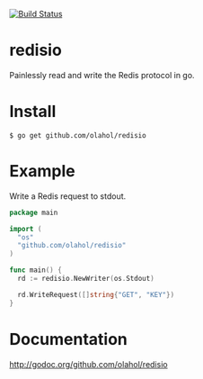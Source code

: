 [![Build Status](https://travis-ci.org/olahol/redisio.png)](https://travis-ci.org/olahol/redisio)

# redisio

Painlessly read and write the Redis protocol in go.

# Install

    $ go get github.com/olahol/redisio

# Example

Write a Redis request to stdout.

```go
package main

import (
  "os"
  "github.com/olahol/redisio"
)

func main() {
  rd := redisio.NewWriter(os.Stdout)

  rd.WriteRequest([]string{"GET", "KEY"})
}
```

# Documentation

http://godoc.org/github.com/olahol/redisio
